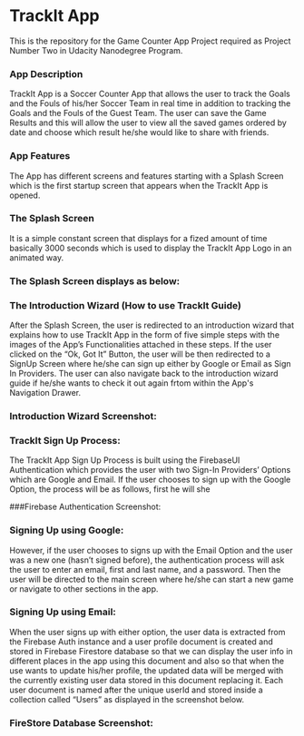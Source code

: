 # TrackIt App

This is the repository for the Game Counter App Project required as Project Number Two in Udacity Nanodegree Program.

### App Description

TrackIt App is a Soccer Counter App that allows the user to track the Goals and the Fouls of his/her Soccer Team in real time 
in addition to tracking the Goals and the Fouls of the Guest Team. The user can save the Game Results and this will allow the
user to view all the saved games ordered by date and choose which result he/she would like to share with friends.

### App Features

The App has different screens and features starting with a Splash Screen which is the first startup screen that appears when 
the TrackIt App is opened.

### The Splash Screen
It is a simple constant screen that displays for a fized amount of time basically 3000 seconds which is used to display the TrackIt
App Logo in an animated way.

### The Splash Screen displays as below:


### The Introduction Wizard (How to use TrackIt Guide)

After the Splash Screen,  the user is redirected to an introduction wizard that explains how to use TrackIt App in the form of
five simple steps with the images of the App’s Functionalities attached in these steps. If the user clicked on the “Ok, Got It” Button,
the user will be then redirected to a SignUp Screen where he/she can sign up either by Google or Email as Sign In Providers. The user
can also navigate back to the introduction wizard guide if he/she wants to check it out again frtom within the App's Navigation Drawer.

### Introduction Wizard Screenshot:

### TrackIt Sign Up Process:

The TrackIt App Sign Up Process is built using the FirebaseUI Authentication which provides the user with two Sign-In Providers’ Options
which are Google and Email. If the user chooses to sign up with the Google Option, the process will be as follows, first he will she 

###Firebase Authentication Screenshot:

### Signing Up using Google:

However, if the user chooses to signs up with the Email Option and the user was a new one (hasn’t signed before), the authentication process will
ask the user to enter an email, first and last name, and a password. Then the user will be directed to the main screen where he/she can start 
a new game or navigate to other sections in the app. 

### Signing Up using Email:

 When the user signs up with either option, the user data is extracted from the Firebase Auth instance and a user profile document
 is created and stored in Firebase Firestore database so that we can display the user info in different 
 places in the app using this document and also so that when the use wants to update his/her profile, the updated data will be merged
 with the currently existing user data stored in this document replacing it. Each user document is named after the unique 
 userId and stored inside a collection called “Users” as displayed in the screenshot below.
 
 ### FireStore Database Screenshot:





